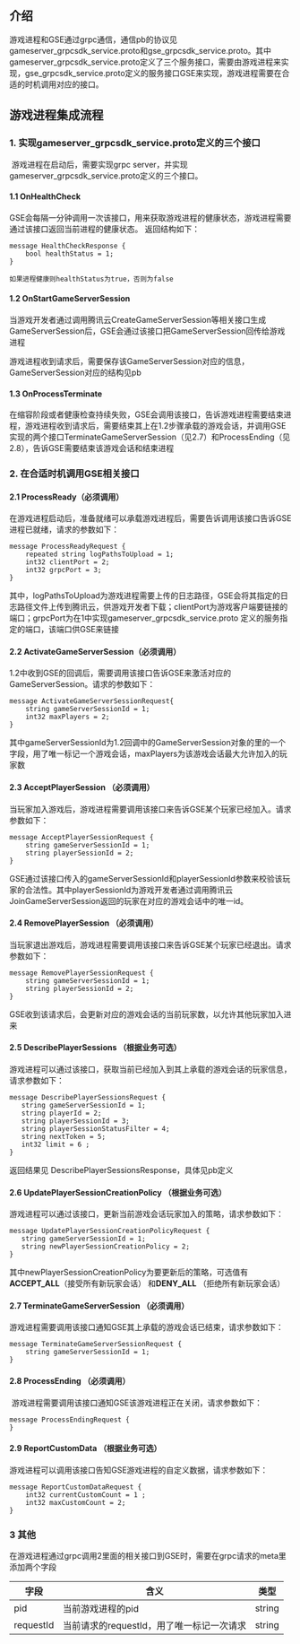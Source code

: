 ## 介绍
​        游戏进程和GSE通过grpc通信，通信pb的协议见gameserver_grpcsdk_service.proto和gse_grpcsdk_service.proto。其中gameserver_grpcsdk_service.proto定义了三个服务接口，需要由游戏进程来实现，gse_grpcsdk_service.proto定义的服务接口GSE来实现，游戏进程需要在合适的时机调用对应的接口。



## 游戏进程集成流程
### 1. 实现gameserver_grpcsdk_service.proto定义的三个接口
​	游戏进程在启动后，需要实现grpc server，并实现gameserver_grpcsdk_service.proto定义的三个接口。
#### 1.1 OnHealthCheck
​	GSE会每隔一分钟调用一次该接口，用来获取游戏进程的健康状态，游戏进程需要通过该接口返回当前进程的健康状态。 返回结构如下：
 
```
message HealthCheckResponse {
    bool healthStatus = 1;
}
```

 	如果进程健康则healthStatus为true，否则为false

#### 1.2 OnStartGameServerSession

​	当游戏开发者通过调用腾讯云CreateGameServerSession等相关接口生成GameServerSession后，GSE会通过该接口把GameServerSession回传给游戏进程

​	游戏进程收到请求后，需要保存该GameServerSession对应的信息，GameServerSession对应的结构见pb

#### 1.3 OnProcessTerminate

​	在缩容阶段或者健康检查持续失败，GSE会调用该接口，告诉游戏进程需要结束进程，游戏进程收到请求后，需要结束其上在1.2步骤承载的游戏会话，并调用GSE实现的两个接口TerminateGameServerSession（见2.7）和ProcessEnding（见2.8），告诉GSE需要结束该游戏会话和结束进程



### 2. 在合适时机调用GSE相关接口
#### 2.1 ProcessReady（必须调用）

​	在游戏进程启动后，准备就绪可以承载游戏进程后，需要告诉调用该接口告诉GSE进程已就绪，请求的参数如下：

```
message ProcessReadyRequest {
    repeated string logPathsToUpload = 1;
    int32 clientPort = 2;
    int32 grpcPort = 3;
}
```

​	其中，logPathsToUpload为游戏进程需要上传的日志路径，GSE会将其指定的日志路径文件上传到腾讯云，供游戏开发者下载；clientPort为游戏客户端要链接的端口；grpcPort为在1中实现gameserver_grpcsdk_service.proto 定义的服务指定的端口，该端口供GSE来链接

#### 2.2 ActivateGameServerSession（必须调用）

​	1.2中收到GSE的回调后，需要调用该接口告诉GSE来激活对应的GameServerSession。请求的参数如下：

```
message ActivateGameServerSessionRequest{
    string gameServerSessionId = 1;
    int32 maxPlayers = 2;
}
```

​	其中gameServerSessionId为1.2回调中的GameServerSession对象的里的一个字段，用了唯一标记一个游戏会话，maxPlayers为该游戏会话最大允许加入的玩家数

#### 2.3 AcceptPlayerSession （必须调用）

​	当玩家加入游戏后，游戏进程需要调用该接口来告诉GSE某个玩家已经加入。请求参数如下：

```
message AcceptPlayerSessionRequest {
    string gameServerSessionId = 1;
    string playerSessionId = 2;
}
```

​	GSE通过该接口传入的gameServerSessionId和playerSessionId参数来校验该玩家的合法性。其中playerSessionId为游戏开发者通过调用腾讯云JoinGameServerSession返回的玩家在对应的游戏会话中的唯一id。

#### 2.4 RemovePlayerSession （必须调用）

​	当玩家退出游戏后，游戏进程需要调用该接口来告诉GSE某个玩家已经退出。请求参数如下：

```
message RemovePlayerSessionRequest {
    string gameServerSessionId = 1;
    string playerSessionId = 2;
}
```

​	GSE收到该请求后，会更新对应的游戏会话的当前玩家数，以允许其他玩家加入进来

#### 2.5 DescribePlayerSessions （根据业务可选）

​	游戏进程可以通过该接口，获取当前已经加入到其上承载的游戏会话的玩家信息，请求参数如下：

```
message DescribePlayerSessionsRequest {
   string gameServerSessionId = 1;
   string playerId = 2;
   string playerSessionId = 3;
   string playerSessionStatusFilter = 4;
   string nextToken = 5;
   int32 limit = 6 ;
}
```

返回结果见 DescribePlayerSessionsResponse，具体见pb定义

#### 2.6 UpdatePlayerSessionCreationPolicy （根据业务可选）

​	游戏进程可以通过该接口，更新当前游戏会话玩家加入的策略，请求参数如下：

```
message UpdatePlayerSessionCreationPolicyRequest {
   string gameServerSessionId = 1;
   string newPlayerSessionCreationPolicy = 2;
}
```

​	其中newPlayerSessionCreationPolicy为要更新后的策略，可选值有**ACCEPT_ALL**（接受所有新玩家会话） 和**DENY_ALL** （拒绝所有新玩家会话）

#### 2.7 TerminateGameServerSession （必须调用）

​	游戏进程需要调用该接口通知GSE其上承载的游戏会话已结束，请求参数如下：

```
message TerminateGameServerSessionRequest {
    string gameServerSessionId = 1;
}
```

#### 2.8 ProcessEnding （必须调用）

​	游戏进程需要调用该接口通知GSE该游戏进程正在关闭，请求参数如下：

```
message ProcessEndingRequest {
}
```

#### 2.9 ReportCustomData （根据业务可选）

​	游戏进程可以调用该接口告知GSE游戏进程的自定义数据，请求参数如下：

```
message ReportCustomDataRequest {
    int32 currentCustomCount = 1 ;
    int32 maxCustomCount = 2;
}
```



### 3 其他

在游戏进程通过grpc调用2里面的相关接口到GSE时，需要在grpc请求的meta里添加两个字段

| 字段      | 含义                                      | 类型   |
| --------- | ----------------------------------------- | ------ |
| pid       | 当前游戏进程的pid                         | string |
| requestId | 当前请求的requestId，用了唯一标记一次请求 | string |

